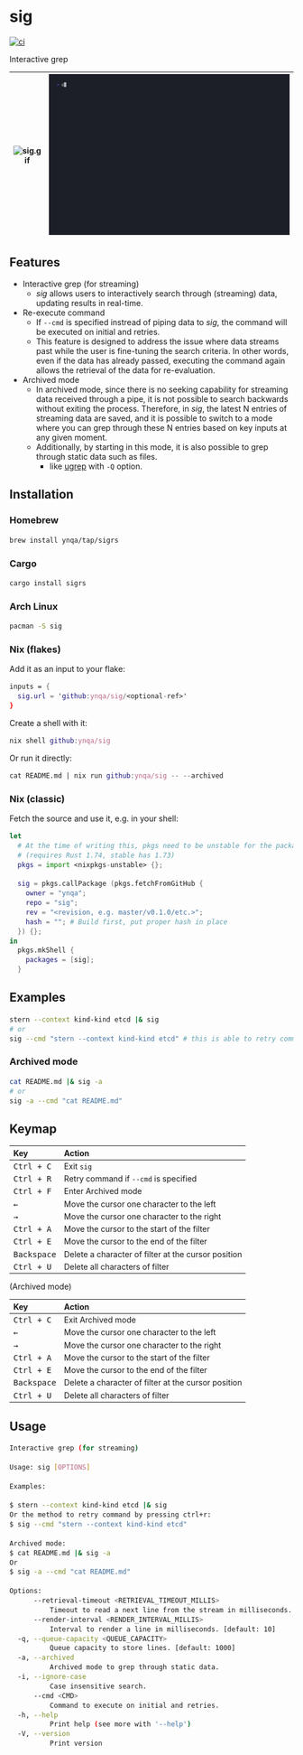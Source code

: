 # sig

[![ci](https://github.com/ynqa/sig/actions/workflows/ci.yml/badge.svg)](https://github.com/ynqa/sig/actions/workflows/ci.yml)

Interactive grep

|![sig.gif](https://github.com/ynqa/ynqa/blob/master/demo/sig.gif)|![sig_archived.gif](https://github.com/ynqa/ynqa/blob/master/demo/sig_archived.gif)|
|---|---|

## Features

- Interactive grep (for streaming)
  - *sig* allows users to interactively search through (streaming) data,
    updating results in real-time.
- Re-execute command
  - If `--cmd` is specified instread of piping data to *sig*,
    the command will be executed on initial and retries.
  - This feature is designed to address the issue where data streams
    past while the user is fine-tuning the search criteria.
    In other words, even if the data has already passed,
    executing the command again allows
    the retrieval of the data for re-evaluation.
- Archived mode
  - In archived mode, since there is no seeking capability
    for streaming data received through a pipe,
    it is not possible to search backwards without exiting the process.
    Therefore, in *sig*, the latest N entries of streaming data are saved,
    and it is possible to switch to a mode
    where you can grep through these N entries
    based on key inputs at any given moment.
  - Additionally, by starting in this mode,
    it is also possible to grep through static data such as files.
    - like [ugrep](https://github.com/Genivia/ugrep) with `-Q` option.

## Installation

### Homebrew

```bash
brew install ynqa/tap/sigrs
```

### Cargo

```bash
cargo install sigrs
```

### Arch Linux

```bash
pacman -S sig
```

### Nix (flakes)

Add it as an input to your flake:
```nix
inputs = {
  sig.url = 'github:ynqa/sig/<optional-ref>'
}
```

Create a shell with it:
```nix
nix shell github:ynqa/sig
```

Or run it directly:
```nix
cat README.md | nix run github:ynqa/sig -- --archived
```

### Nix (classic)

Fetch the source and use it, e.g. in your shell:

```nix
let
  # At the time of writing this, pkgs need to be unstable for the package to build properly
  # (requires Rust 1.74, stable has 1.73)
  pkgs = import <nixpkgs-unstable> {};

  sig = pkgs.callPackage (pkgs.fetchFromGitHub {
    owner = "ynqa";
    repo = "sig";
    rev = "<revision, e.g. master/v0.1.0/etc.>";
    hash = ""; # Build first, put proper hash in place
  }) {};
in
  pkgs.mkShell {
    packages = [sig];
  }
```

## Examples

```bash
stern --context kind-kind etcd |& sig
# or
sig --cmd "stern --context kind-kind etcd" # this is able to retry command by ctrl+r.
```

### Archived mode

```bash
cat README.md |& sig -a
# or
sig -a --cmd "cat README.md"
```

## Keymap

| Key                  | Action
| :-                   | :-
| <kbd>Ctrl + C</kbd>  | Exit `sig`
| <kbd>Ctrl + R</kbd>  | Retry command if `--cmd` is specified
| <kbd>Ctrl + F</kbd>  | Enter Archived mode
| <kbd>←</kbd>         | Move the cursor one character to the left
| <kbd>→</kbd>         | Move the cursor one character to the right
| <kbd>Ctrl + A</kbd>  | Move the cursor to the start of the filter
| <kbd>Ctrl + E</kbd>  | Move the cursor to the end of the filter
| <kbd>Backspace</kbd> | Delete a character of filter at the cursor position
| <kbd>Ctrl + U</kbd>  | Delete all characters of filter

(Archived mode)

| Key                  | Action
| :-                   | :-
| <kbd>Ctrl + C</kbd>  | Exit Archived mode
| <kbd>←</kbd>         | Move the cursor one character to the left
| <kbd>→</kbd>         | Move the cursor one character to the right
| <kbd>Ctrl + A</kbd>  | Move the cursor to the start of the filter
| <kbd>Ctrl + E</kbd>  | Move the cursor to the end of the filter
| <kbd>Backspace</kbd> | Delete a character of filter at the cursor position
| <kbd>Ctrl + U</kbd>  | Delete all characters of filter

## Usage

```bash
Interactive grep (for streaming)

Usage: sig [OPTIONS]

Examples:

$ stern --context kind-kind etcd |& sig
Or the method to retry command by pressing ctrl+r:
$ sig --cmd "stern --context kind-kind etcd"

Archived mode:
$ cat README.md |& sig -a
Or
$ sig -a --cmd "cat README.md"

Options:
      --retrieval-timeout <RETRIEVAL_TIMEOUT_MILLIS>
          Timeout to read a next line from the stream in milliseconds. [default: 10]
      --render-interval <RENDER_INTERVAL_MILLIS>
          Interval to render a line in milliseconds. [default: 10]
  -q, --queue-capacity <QUEUE_CAPACITY>
          Queue capacity to store lines. [default: 1000]
  -a, --archived
          Archived mode to grep through static data.
  -i, --ignore-case
          Case insensitive search.
      --cmd <CMD>
          Command to execute on initial and retries.
  -h, --help
          Print help (see more with '--help')
  -V, --version
          Print version
```
